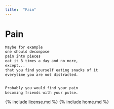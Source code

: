 ```yaml
---
title:  "Pain"
---
```


# Pain

```markdown
Maybe for example
one should decompose
pain into pieces
eat it 3 times a day and no more,
except...
that you find yourself eating snacks of it
everytime you are not distracted.


Probably you would find your pain
becoming friends with your pulse.
```

{% include license.md %}
{% include home.md %}